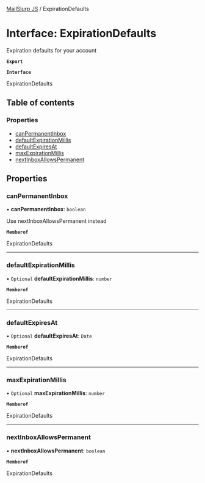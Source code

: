 [MailSlurp JS](../README.md) / ExpirationDefaults

# Interface: ExpirationDefaults

Expiration defaults for your account

**`Export`**

**`Interface`**

ExpirationDefaults

## Table of contents

### Properties

- [canPermanentInbox](ExpirationDefaults.md#canpermanentinbox)
- [defaultExpirationMillis](ExpirationDefaults.md#defaultexpirationmillis)
- [defaultExpiresAt](ExpirationDefaults.md#defaultexpiresat)
- [maxExpirationMillis](ExpirationDefaults.md#maxexpirationmillis)
- [nextInboxAllowsPermanent](ExpirationDefaults.md#nextinboxallowspermanent)

## Properties

### canPermanentInbox

• **canPermanentInbox**: `boolean`

Use nextInboxAllowsPermanent instead

**`Memberof`**

ExpirationDefaults

___

### defaultExpirationMillis

• `Optional` **defaultExpirationMillis**: `number`

**`Memberof`**

ExpirationDefaults

___

### defaultExpiresAt

• `Optional` **defaultExpiresAt**: `Date`

**`Memberof`**

ExpirationDefaults

___

### maxExpirationMillis

• `Optional` **maxExpirationMillis**: `number`

**`Memberof`**

ExpirationDefaults

___

### nextInboxAllowsPermanent

• **nextInboxAllowsPermanent**: `boolean`

**`Memberof`**

ExpirationDefaults
